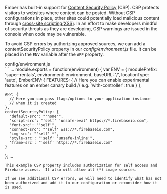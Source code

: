 Ember has built-in support for [Content Security Policy](http://www.html5rocks.com/en/tutorials/security/content-security-policy/) (CSP).  CSP protects visitors to websites where content can be posted.  Without CSP configurations in place, other sites could potentially load malicious content through [cross-site scripting(XSS)](https://en.wikipedia.org/wiki/Cross-site_scripting). In an effort to make developers mindful of security threats as they are developing, CSP warnings are issued in the console when code may be vulnerable.

To avoid CSP errors by authorizing approved sources, we can add a contentSecurityPolicy property in our _config/environment.js_ file.  It can be placed in the `ENV` variable after the `APP` property.

<div class="filename">config/environment.js</div>
```
...
module.exports = function(environment) {
  var ENV = {
    modulePrefix: 'super-rentals',
    environment: environment,
    baseURL: '/',
    locationType: 'auto',
    EmberENV: {
      FEATURES: {
        // Here you can enable experimental features on an ember canary build
        // e.g. 'with-controller': true
      }
    },

    APP: {
      // Here you can pass flags/options to your application instance
      // when it is created
    },
    contentSecurityPolicy: {
      'default-src': "'none'",
      'script-src': "'self' 'unsafe-eval' https://*.firebaseio.com",
      'font-src': "'self'",
      'connect-src': "'self' wss://*.firebaseio.com",
      'img-src': "'self' *",
      'style-src': "'self' 'unsafe-inline'",
      'frame-src': "'self' https://*.firebaseio.com"
    }
  };
...

```
This example CSP property includes authorization for self access and Firebase access.  It also will allow all (*) image sources.

If we see additional CSP errors, we will need to identify what has not been authorized and add it to our configuration or reconsider how it is used.


